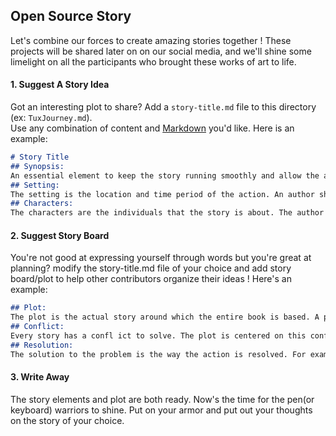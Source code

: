 ## Open Source Story 
Let's combine our forces to create amazing stories together ! These projects will be shared later on on our social media, and we'll shine some limelight on all the participants who brought these works of art to life.

#### 1. Suggest A Story Idea
Got an interesting plot to share? Add a `story-title.md` file to this directory (ex: `TuxJourney.md`). <br/>
Use any combination of content and [Markdown](https://guides.github.com/features/mastering-markdown/) you'd like. Here is an example:
```markdown
# Story Title 
## Synopsis: 
An essential element to keep the story running smoothly and allow the action to develop in a logical way that the reader can follow. 
## Setting: 
The setting is the location and time period of the action. An author should describe the environment or surroundings of the story in such detail that the reader feels that he or she can picture the scene. Unusual settings (such as a fantasy world) can be interesting, but everyday settings can help a reader to better visualize the story and feel connected to the plot! 
## Characters: 
The characters are the individuals that the story is about. The author should introduce the characters in the story with enough information that the reader can visualize each person. This is achieved by providing detailed descriptions of a character’s physical attributes and personality traits. Every story should have a main character. The main character determines the way the plot will develop and is usually who will solve the problem the story centers upon.
```

#### 2. Suggest Story Board
You're not good at expressing yourself through words but you're great at planning? modify the story-title.md file of your choice and add story board/plot to help other contributors organize their ideas ! Here's an example: 

```markdown
## Plot: 
The plot is the actual story around which the entire book is based. A plot should have a very clear beginning, middle, and end—with all the necessary descriptions and suspense, called exposition—so that the reader can make sense of the action and follow along from start to finish. 
## Conflict: 
Every story has a confl ict to solve. The plot is centered on this confl ict and the ways in which the characters attempt to resolve the problem. When the story’s action becomes most exciting, right before the resolution, it is called the climax. 
## Resolution: 
The solution to the problem is the way the action is resolved. For example, Katie often resolves a confl ict by fi nding a compromise for two fi ghting characters or helping fix any mistakes she made while switcherooed into someone else. It is important that the resolution fi t the rest of the story in tone and creativity and solve all parts of the conflict. 
```

#### 3. Write Away
The story elements and plot are both ready. Now's the time for the pen(or keyboard) warriors to shine. Put on your armor and put out your thoughts on the story of your choice.

